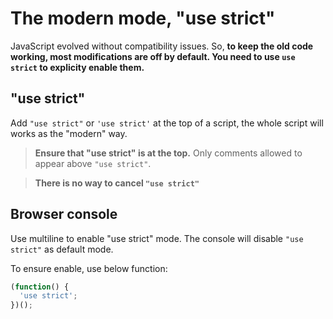 # The modern mode, "use strict"

JavaScript evolved without compatibility issues. So, __to keep the old code working, most modifications are off by default. You need to use `use strict` to explicity enable them.__

## "use strict"

Add `"use strict"` or `'use strict'` at the top of a script, the whole script will works as the "modern" way.

> __Ensure that "use strict" is at the top.__ Only comments allowed to appear above `"use strict"`.

> __There is no way to cancel `"use strict"`__


## Browser console

Use multiline to enable "use strict" mode. The console will disable `"use strict"` as default mode.

To ensure enable, use below function:
```js
(function() {
  'use strict';
})();
```